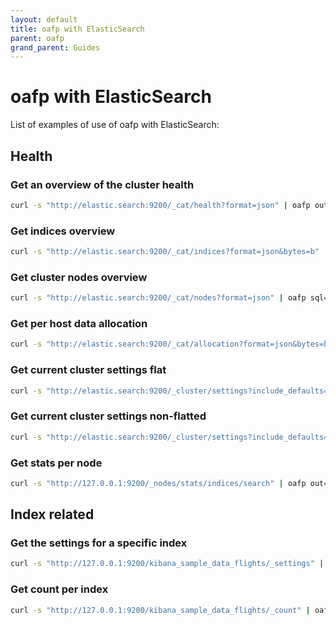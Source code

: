 ```yaml
---
layout: default
title: oafp with ElasticSearch
parent: oafp
grand_parent: Guides
---
```


# oafp with ElasticSearch

List of examples of use of oafp with ElasticSearch:

## Health

### Get an overview of the cluster health
```bash
curl -s "http://elastic.search:9200/_cat/health?format=json" | oafp out=ctable
```

### Get indices overview
```bash
curl -s "http://elastic.search:9200/_cat/indices?format=json&bytes=b" | oafp sql="select * order by index" out=ctable
```

### Get cluster nodes overview
```bash
curl -s "http://elastic.search:9200/_cat/nodes?format=json" | oafp sql="select * order by ip" out=ctable
```

### Get per host data allocation
```bash
curl -s "http://elastic.search:9200/_cat/allocation?format=json&bytes=b" | oafp sql="select * order by host" out=ctable
```

### Get current cluster settings flat
```bash
curl -s "http://elastic.search:9200/_cluster/settings?include_defaults=true&flat_settings=true" | oafp out=ctree
```

### Get current cluster settings non-flatted
```bash
curl -s "http://elastic.search:9200/_cluster/settings?include_defaults=true" | oafp out=ctree
```

### Get stats per node
```bash
curl -s "http://127.0.0.1:9200/_nodes/stats/indices/search" | oafp out=ctree
```

## Index related

### Get the settings for a specific index
```bash
curl -s "http://127.0.0.1:9200/kibana_sample_data_flights/_settings" | oafp out=ctree
```

### Get count per index
```bash
curl -s "http://127.0.0.1:9200/kibana_sample_data_flights/_count" | oafp
```